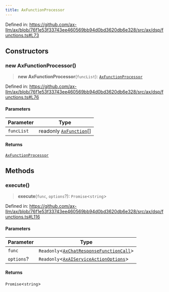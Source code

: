 ```yaml
---
title: AxFunctionProcessor
---
```


Defined in: https://github.com/ax-llm/ax/blob/76f1e53f33743ee460569bb94d0bd3620db6e328/src/ax/dsp/functions.ts#L73

## Constructors

<a id="constructors"></a>

### new AxFunctionProcessor()

> **new AxFunctionProcessor**(`funcList`): [`AxFunctionProcessor`](/api/#03-apidocs/classaxfunctionprocessor)

Defined in: https://github.com/ax-llm/ax/blob/76f1e53f33743ee460569bb94d0bd3620db6e328/src/ax/dsp/functions.ts#L76

#### Parameters

| Parameter | Type |
| ------ | ------ |
| `funcList` | readonly [`AxFunction`](/api/#03-apidocs/typealiasaxfunction)[] |

#### Returns

[`AxFunctionProcessor`](/api/#03-apidocs/classaxfunctionprocessor)

## Methods

<a id="execute"></a>

### execute()

> **execute**(`func`, `options`?): `Promise`\<`string`\>

Defined in: https://github.com/ax-llm/ax/blob/76f1e53f33743ee460569bb94d0bd3620db6e328/src/ax/dsp/functions.ts#L116

#### Parameters

| Parameter | Type |
| ------ | ------ |
| `func` | `Readonly`\<[`AxChatResponseFunctionCall`](/api/#03-apidocs/typealiasaxchatresponsefunctioncall)\> |
| `options`? | `Readonly`\<[`AxAIServiceActionOptions`](/api/#03-apidocs/typealiasaxaiserviceactionoptions)\> |

#### Returns

`Promise`\<`string`\>
